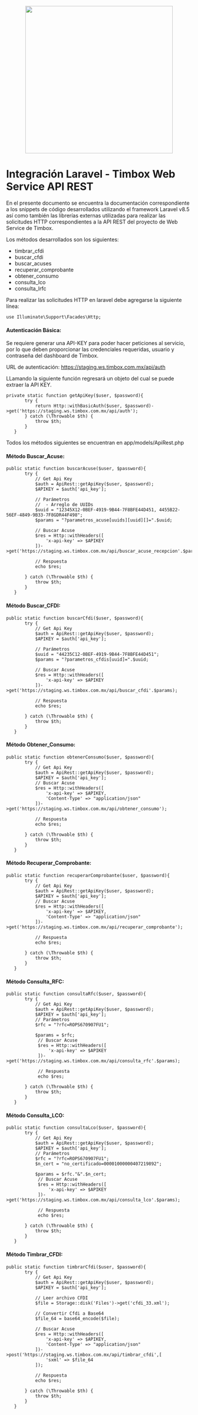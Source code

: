 <p align="center"><a href="https://laravel.com" target="_blank"><img src="https://raw.githubusercontent.com/laravel/art/master/logo-lockup/5%20SVG/2%20CMYK/1%20Full%20Color/laravel-logolockup-cmyk-red.svg" width="400"></a></p>

<h1 align:="center">Integración Laravel - Timbox Web Service API REST</h1>

<p> En el presente documento se encuentra la documentación correspondiente a los snippets de código desarrollados utilizando el framework Laravel v8.5 así como también las librerías externas utilizadas para realizar las solicitudes HTTP correspondientes a la API REST del proyecto de Web Service de Timbox.</p>

<p>Los métodos desarrollados son los siguientes:</p>
<ul>
    <li>timbrar_cfdi</li>
    <li>buscar_cfdi</li>
    <li>buscar_acuses</li>
    <li>recuperar_comprobante</li>
    <li>obtener_consumo</li>
    <li>consulta_lco</li>
    <li>consulta_lrfc</li>
</ul> 

<p> Para realizar las solicitudes HTTP en laravel debe agregarse la siguiente línea: </p>

```
use Illuminate\Support\Facades\Http;
```
<h4>Autenticación Básica:</h4>

<p>Se requiere generar una API-KEY para poder hacer peticiones al servicio, por lo que deben proporcionar las credenciales requeridas, usuario y contraseña del dashboard de Timbox.</p>

URL de autenticación: https://staging.ws.timbox.com.mx/api/auth

<p>LLamando la siguiente función regresará un objeto del cual se puede extraer la API KEY.</p>

```
private static function getApiKey($user, $password){
       try {
           return Http::withBasicAuth($user, $password)->get('https://staging.ws.timbox.com.mx/api/auth');
       } catch (\Throwable $th) {
           throw $th;
       }
   }
```

<p>Todos los métodos siguientes se encuentran en app/models/ApiRest.php</p>

<h4>Método Buscar_Acuse:</h4>

```
public static function buscarAcuse($user, $password){
       try {
           // Get Api Key
           $auth = ApiRest::getApiKey($user, $password);
           $APIKEY = $auth['api_key'];

           // Parámetros
           //  - Arreglo de UUIDs
           $uuid = "12345X12-0BEF-4919-9B44-7F8BFE44D451, 4455B22-56EF-4849-9B33-7F8GDR44F498";
           $params = "?parametros_acuse[uuids][uuid][]=".$uuid;

           // Buscar Acuse
           $res = Http::withHeaders([
               'x-api-key' => $APIKEY
           ])->get('https://staging.ws.timbox.com.mx/api/buscar_acuse_recepcion'.$params);
          
           // Respuesta
           echo $res;

       } catch (\Throwable $th) {
           throw $th;
       }
   }
```

<h4>Método Buscar_CFDI:</h4>

```
public static function buscarCfdi($user, $password){
       try {
           // Get Api Key
           $auth = ApiRest::getApiKey($user, $password);
           $APIKEY = $auth['api_key'];

           // Parámetros
           $uuid = "44235C12-0BEF-4919-9B44-7F8BFE44D451";
           $params = "?parametros_cfdis[uuid]=".$uuid;

           // Buscar Acuse
           $res = Http::withHeaders([
               'x-api-key' => $APIKEY
           ])->get('https://staging.ws.timbox.com.mx/api/buscar_cfdi'.$params);
          
           // Respuesta
           echo $res;

       } catch (\Throwable $th) {
           throw $th;
       }
   }
```

<h4>Método Obtener_Consumo:</h4>

```
public static function obtenerConsumo($user, $password){
       try {   
           // Get Api Key
           $auth = ApiRest::getApiKey($user, $password);
           $APIKEY = $auth['api_key'];
           // Buscar Acuse
           $res = Http::withHeaders([
               'x-api-key' => $APIKEY,
               'Content-Type' => "application/json"
           ])->get('https://staging.ws.timbox.com.mx/api/obtener_consumo');
           
           // Respuesta
           echo $res;

       } catch (\Throwable $th) {
           throw $th;
       }
   }
```

<h4>Método Recuperar_Comprobante:</h4>

```
public static function recuperarComprobante($user, $password){
       try {   
           // Get Api Key
           $auth = ApiRest::getApiKey($user, $password);
           $APIKEY = $auth['api_key'];
           // Buscar Acuse
           $res = Http::withHeaders([
               'x-api-key' => $APIKEY,
               'Content-Type' => "application/json"
           ])->get('https://staging.ws.timbox.com.mx/api/recuperar_comprobante');
           
           // Respuesta
           echo $res;

       } catch (\Throwable $th) {
           throw $th;
       }
   }
```

<h4>Método Consulta_RFC:</h4>

```
public static function consultaRfc($user, $password){
       try {   
           // Get Api Key
           $auth = ApiRest::getApiKey($user, $password);
           $APIKEY = $auth['api_key'];
           // Parámetros
           $rfc = "?rfc=ROPS670907FU1";

           $params = $rfc;
            // Buscar Acuse
            $res = Http::withHeaders([
                'x-api-key' => $APIKEY
            ])->get('https://staging.ws.timbox.com.mx/api/consulta_rfc'.$params);
           
            // Respuesta
            echo $res;

       } catch (\Throwable $th) {
           throw $th;
       }
   }
```

<h4>Método Consulta_LCO:</h4>

```
public static function consultaLco($user, $password){
       try {   
           // Get Api Key
           $auth = ApiRest::getApiKey($user, $password);
           $APIKEY = $auth['api_key'];
           // Parámetros
           $rfc = "?rfc=ROPS670907FU1";
           $n_cert = "no_certificado=00001000000407219892";

           $params = $rfc."&".$n_cert;
            // Buscar Acuse
            $res = Http::withHeaders([
                'x-api-key' => $APIKEY
            ])->get('https://staging.ws.timbox.com.mx/api/consulta_lco'.$params);
           
            // Respuesta
            echo $res;

       } catch (\Throwable $th) {
           throw $th;
       }
   }
```
<h4>Método Timbrar_CFDI:</h4>

```
public static function timbrarCfdi($user, $password){
       try {
           // Get Api Key
           $auth = ApiRest::getApiKey($user, $password);
           $APIKEY = $auth['api_key'];
 
           // Leer archivo CFDI
           $file = Storage::disk('Files')->get('cfdi_33.xml');
          
           // Convertir Cfdi a Base64
           $file_64 = base64_encode($file);
 
           // Buscar Acuse
           $res = Http::withHeaders([
               'x-api-key' => $APIKEY,
               'Content-Type' => "application/json"
           ])->post('https://staging.ws.timbox.com.mx/api/timbrar_cfdi',[
               'sxml' => $file_64
           ]);
           
           // Respuesta
           echo $res;
 
       } catch (\Throwable $th) {
           throw $th;
       }
   }

```



